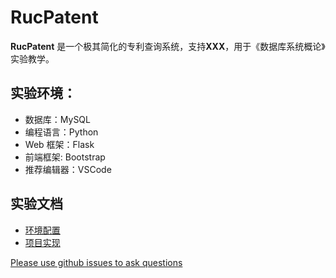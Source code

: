 # RucPatent

**RucPatent** 是一个极其简化的专利查询系统，支持**XXX**，用于《数据库系统概论》实验教学。

## 实验环境：
- 数据库：MySQL
- 编程语言：Python
- Web 框架：Flask
- 前端框架: Bootstrap
- 推荐编辑器：VSCode

## 实验文档
- [环境配置](_doc/RucStore%20配置文档.md)
- [项目实现](_doc/RucStore%20实现文档.md) 

[Please use github issues to ask questions](https://github.com/gengdy1545/RucStore/issues)
